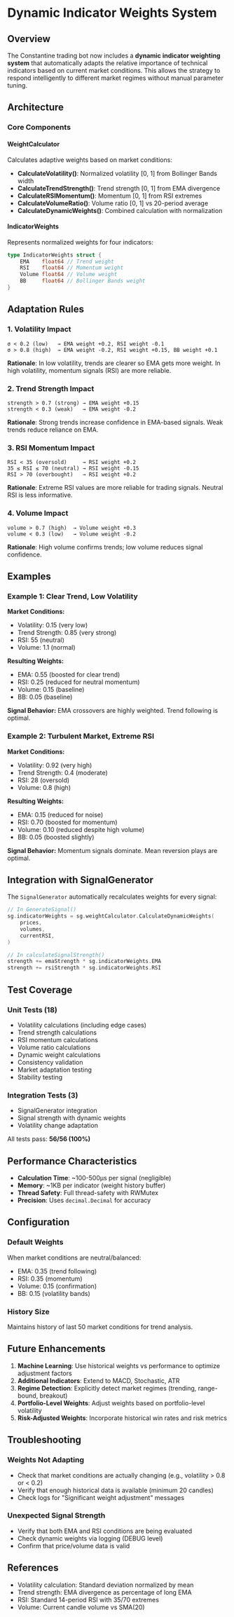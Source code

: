 # Dynamic Indicator Weights System

## Overview

The Constantine trading bot now includes a **dynamic indicator weighting system** that automatically adapts the relative importance of technical indicators based on current market conditions. This allows the strategy to respond intelligently to different market regimes without manual parameter tuning.

## Architecture

### Core Components

#### WeightCalculator
Calculates adaptive weights based on market conditions:
- **CalculateVolatility()**: Normalized volatility [0, 1] from Bollinger Bands width
- **CalculateTrendStrength()**: Trend strength [0, 1] from EMA divergence
- **CalculateRSIMomentum()**: Momentum [0, 1] from RSI extremes
- **CalculateVolumeRatio()**: Volume ratio [0, 1] vs 20-period average
- **CalculateDynamicWeights()**: Combined calculation with normalization

#### IndicatorWeights
Represents normalized weights for four indicators:
```go
type IndicatorWeights struct {
    EMA    float64 // Trend weight
    RSI    float64 // Momentum weight
    Volume float64 // Volume weight
    BB     float64 // Bollinger Bands weight
}
```

## Adaptation Rules

### 1. Volatility Impact
```
σ < 0.2 (low)   → EMA weight +0.2, RSI weight -0.1
σ > 0.8 (high)  → EMA weight -0.2, RSI weight +0.15, BB weight +0.1
```

**Rationale**: In low volatility, trends are clearer so EMA gets more weight. In high volatility, momentum signals (RSI) are more reliable.

### 2. Trend Strength Impact
```
strength > 0.7 (strong) → EMA weight +0.15
strength < 0.3 (weak)   → EMA weight -0.2
```

**Rationale**: Strong trends increase confidence in EMA-based signals. Weak trends reduce reliance on EMA.

### 3. RSI Momentum Impact
```
RSI < 35 (oversold)     → RSI weight +0.2
35 ≤ RSI ≤ 70 (neutral) → RSI weight -0.15
RSI > 70 (overbought)   → RSI weight +0.2
```

**Rationale**: Extreme RSI values are more reliable for trading signals. Neutral RSI is less informative.

### 4. Volume Impact
```
volume > 0.7 (high)  → Volume weight +0.3
volume < 0.3 (low)   → Volume weight -0.2
```

**Rationale**: High volume confirms trends; low volume reduces signal confidence.

## Examples

### Example 1: Clear Trend, Low Volatility
**Market Conditions:**
- Volatility: 0.15 (very low)
- Trend Strength: 0.85 (very strong)
- RSI: 55 (neutral)
- Volume: 1.1 (normal)

**Resulting Weights:**
- EMA: 0.55 (boosted for clear trend)
- RSI: 0.25 (reduced for neutral momentum)
- Volume: 0.15 (baseline)
- BB: 0.05 (baseline)

**Signal Behavior:** EMA crossovers are highly weighted. Trend following is optimal.

### Example 2: Turbulent Market, Extreme RSI
**Market Conditions:**
- Volatility: 0.92 (very high)
- Trend Strength: 0.4 (moderate)
- RSI: 28 (oversold)
- Volume: 0.8 (high)

**Resulting Weights:**
- EMA: 0.15 (reduced for noise)
- RSI: 0.70 (boosted for momentum)
- Volume: 0.10 (reduced despite high volume)
- BB: 0.05 (boosted slightly)

**Signal Behavior:** Momentum signals dominate. Mean reversion plays are optimal.

## Integration with SignalGenerator

The `SignalGenerator` automatically recalculates weights for every signal:

```go
// In GenerateSignal()
sg.indicatorWeights = sg.weightCalculator.CalculateDynamicWeights(
    prices,
    volumes,
    currentRSI,
)

// In calculateSignalStrength()
strength += emaStrength * sg.indicatorWeights.EMA
strength += rsiStrength * sg.indicatorWeights.RSI
```

## Test Coverage

### Unit Tests (18)
- Volatility calculations (including edge cases)
- Trend strength calculations
- RSI momentum calculations
- Volume ratio calculations
- Dynamic weight calculations
- Consistency validation
- Market adaptation testing
- Stability testing

### Integration Tests (3)
- SignalGenerator integration
- Signal strength with dynamic weights
- Volatility change adaptation

All tests pass: **56/56 (100%)**

## Performance Characteristics

- **Calculation Time**: ~100-500μs per signal (negligible)
- **Memory**: ~1KB per indicator (weight history buffer)
- **Thread Safety**: Full thread-safety with RWMutex
- **Precision**: Uses `decimal.Decimal` for accuracy

## Configuration

### Default Weights
When market conditions are neutral/balanced:
- EMA: 0.35 (trend following)
- RSI: 0.35 (momentum)
- Volume: 0.15 (confirmation)
- BB: 0.15 (volatility bands)

### History Size
Maintains history of last 50 market conditions for trend analysis.

## Future Enhancements

1. **Machine Learning**: Use historical weights vs performance to optimize adjustment factors
2. **Additional Indicators**: Extend to MACD, Stochastic, ATR
3. **Regime Detection**: Explicitly detect market regimes (trending, range-bound, breakout)
4. **Portfolio-Level Weights**: Adjust weights based on portfolio-level volatility
5. **Risk-Adjusted Weights**: Incorporate historical win rates and risk metrics

## Troubleshooting

### Weights Not Adapting
- Check that market conditions are actually changing (e.g., volatility > 0.8 or < 0.2)
- Verify that enough historical data is available (minimum 20 candles)
- Check logs for "Significant weight adjustment" messages

### Unexpected Signal Strength
- Verify that both EMA and RSI conditions are being evaluated
- Check dynamic weights via logging (DEBUG level)
- Confirm that price/volume data is valid

## References

- Volatility calculation: Standard deviation normalized by mean
- Trend strength: EMA divergence as percentage of long EMA
- RSI: Standard 14-period RSI with 35/70 extremes
- Volume: Current candle volume vs SMA(20)
